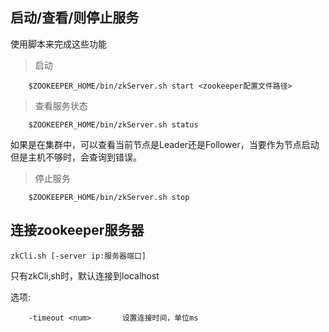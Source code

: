 ## 启动/查看/则停止服务

使用脚本来完成这些功能

> 启动

```
    $ZOOKEEPER_HOME/bin/zkServer.sh start <zookeeper配置文件路径>
```

> 查看服务状态

```
    $ZOOKEEPER_HOME/bin/zkServer.sh status
``` 
如果是在集群中，可以查看当前节点是Leader还是Follower，当要作为节点启动但是主机不够时，会查询到错误。
    
> 停止服务

```
    $ZOOKEEPER_HOME/bin/zkServer.sh stop
```

## 连接zookeeper服务器

    zkCli.sh [-server ip:服务器端口]
    
只有zkCli,sh时，默认连接到localhost


选项:
```
    -timeout <num>       设置连接时间，单位ms
```